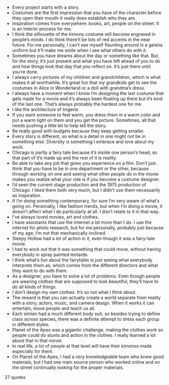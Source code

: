  - Every project starts with a story.
 - Costumes are the first impression that you have of the character before they open their mouth-it really does establish who they are.
 - Inspiration comes from everywhere: books, art, people on the street. It is an interior process for me.
 - I think the silhouette of the kimono costume will become engraved in people’s minds. I do think there’ll be lots of red accents in the near future. For me personally, I can’t see myself flaunting around in a geisha uniform but it’ll make me smile when I see what others do with it.
 - Sometimes you have dreams about the day or something like that. But, for the story, it’s just present and what you have left ahead of you to do and how things look that day that you reflect on. It’s just there until you’re done.
 - I always carry pictures of my children and grandchildren, which is what makes it all worthwhile. It’s great fun that my grandkids get to see the costumes in Alice in Wonderland or a doll with grandma’s dress.
 - I always have a moment when I know I’m designing the last costume that gets made for a movie and it’s always been floating up there but it’s kind of the last one. That’s always probably the hardest one for me.
 - I like the architecture of lingerie.
 - If you want someone to feel warm, you dress them in a warm color and put a warm light on them and you get the picture. Sometimes, all that needs pushing a little bit to help tell the story.
 - Be really good with budgets because they keep getting smaller.
 - Every story is different, so what is a detail in one might not be in something else. Diversity is something I embrace and love about my work.
 - Chicago is partly a fairy tale because it’s inside one person’s head, so that part of it’s made up and the rest of it is reality.
 - Be able to take any job that gives you experience on a film. Don’t just think that you have to be in one department or the other, because through working on one and seeing what other people do in the movie makes you realize what your role is if you become a costume designer.
 - I’d seen the current stage production and the 1975 production of Chicago. I liked them both very much, but I didn’t use them necessarily as inspiration.
 - If I’m doing something contemporary, for sure I’m very aware of what’s going on. Personally, I like fashion trends, but when I’m doing a movie, it doesn’t affect what I do particularly at all. I don’t relate to it in that way.
 - I’ve always loved movies, art and clothes.
 - I have assistants that use the internet a lot more than I do. I use the internet for photo research, but for me personally, probably just because of my age, I’m not that mechanically inclined.
 - Sleepy Hollow had a lot of action in it, even though it was a fairy-tale movie.
 - I had to work out that it was something that could move, without having everybody in spray painted leotards.
 - I think what’s fun about the fairytales is just seeing what everybody interprets them as, which comes from the different directors and what they want to do with them.
 - As a designer, you have to solve a lot of problems. Even though people are wearing clothes that are supposed to look beautiful, they’ll have to do all kinds of things.
 - I don’t design my own clothes. It’s so not what I think about.
 - The reward is that you can actually create a world separate from reality with a story, actors, music, and camera design. When it works it can entertain, move people and teach us all.
 - Each simian had a much different body suit, so besides trying to define class across species, there was a definite attempt to dress each group in different styles.
 - Planet of the Apes was a gigantic challenge, making the clothes work so people could do stunts and action in the clothes. I really learned a lot about that in that movie.
 - In real life, a lot of people at that level will have their kimonos made especially for them.
 - On Planet of the Apes, I had a very knowledgeable team who knew good materials, but I had one main source person who worked online and on the street continually looking for the proper materials.

27 quotes